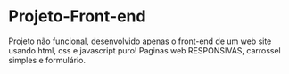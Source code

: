 # Projeto-Front-end
 Projeto não funcional, desenvolvido apenas o front-end de um web site usando html, css e javascript puro! Paginas web RESPONSIVAS, carrossel simples e formulário.
